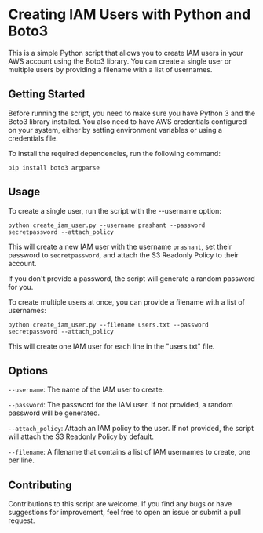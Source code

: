 # Creating IAM Users with Python and Boto3

This is a simple Python script that allows you to create IAM users in your AWS account using the Boto3 library. You can create a single user or multiple users by providing a filename with a list of usernames.

## Getting Started

Before running the script, you need to make sure you have Python 3 and the Boto3 library installed. You also need to have AWS credentials configured on your system, either by setting environment variables or using a credentials file.

To install the required dependencies, run the following command:

```
pip install boto3 argparse
```

## Usage

To create a single user, run the script with the --username option:

```
python create_iam_user.py --username prashant --password secretpassword --attach_policy
```

This will create a new IAM user with the username ```prashant```, set their password to ```secretpassword```, and attach the S3 Readonly Policy to their account.

If you don't provide a password, the script will generate a random password for you.

To create multiple users at once, you can provide a filename with a list of usernames:

```
python create_iam_user.py --filename users.txt --password secretpassword --attach_policy
```

This will create one IAM user for each line in the "users.txt" file.

## Options

```--username```: The name of the IAM user to create.

```--password```: The password for the IAM user. If not provided, a random password will be generated.

```--attach_policy```: Attach an IAM policy to the user. If not provided, the script will attach the S3 Readonly Policy by default.

```--filename```: A filename that contains a list of IAM usernames to create, one per line.

## Contributing

Contributions to this script are welcome. If you find any bugs or have suggestions for improvement, feel free to open an issue or submit a pull request.
